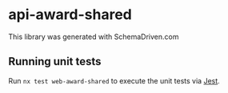 
# api-award-shared

This library was generated with SchemaDriven.com

## Running unit tests

Run `nx test web-award-shared` to execute the unit tests via [Jest](https://jestjs.io).

